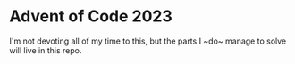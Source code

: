 # Advent of Code 2023

I'm not devoting all of my time to this, but the parts I ~do~ manage to solve will live in this repo.